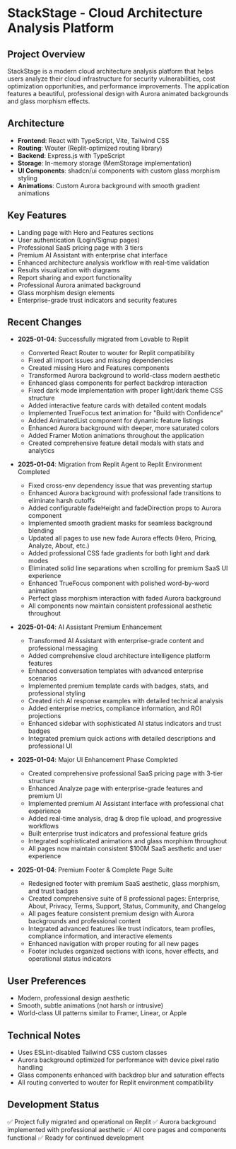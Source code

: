 # StackStage - Cloud Architecture Analysis Platform

## Project Overview
StackStage is a modern cloud architecture analysis platform that helps users analyze their cloud infrastructure for security vulnerabilities, cost optimization opportunities, and performance improvements. The application features a beautiful, professional design with Aurora animated backgrounds and glass morphism effects.

## Architecture
- **Frontend**: React with TypeScript, Vite, Tailwind CSS
- **Routing**: Wouter (Replit-optimized routing library)
- **Backend**: Express.js with TypeScript
- **Storage**: In-memory storage (MemStorage implementation)
- **UI Components**: shadcn/ui components with custom glass morphism styling
- **Animations**: Custom Aurora background with smooth gradient animations

## Key Features
- Landing page with Hero and Features sections
- User authentication (Login/Signup pages)
- Professional SaaS pricing page with 3 tiers
- Premium AI Assistant with enterprise chat interface
- Enhanced architecture analysis workflow with real-time validation
- Results visualization with diagrams
- Report sharing and export functionality
- Professional Aurora animated background
- Glass morphism design elements
- Enterprise-grade trust indicators and security features

## Recent Changes
- **2025-01-04**: Successfully migrated from Lovable to Replit
  - Converted React Router to wouter for Replit compatibility
  - Fixed all import issues and missing dependencies
  - Created missing Hero and Features components
  - Transformed Aurora background to world-class modern aesthetic
  - Enhanced glass components for perfect backdrop interaction
  - Fixed dark mode implementation with proper light/dark theme CSS structure
  - Added interactive feature cards with detailed content modals
  - Implemented TrueFocus text animation for "Build with Confidence"
  - Added AnimatedList component for dynamic feature listings
  - Enhanced Aurora background with deeper, more saturated colors
  - Added Framer Motion animations throughout the application
  - Created comprehensive feature detail modals with stats and analytics

- **2025-01-04**: Migration from Replit Agent to Replit Environment Completed
  - Fixed cross-env dependency issue that was preventing startup
  - Enhanced Aurora background with professional fade transitions to eliminate harsh cutoffs
  - Added configurable fadeHeight and fadeDirection props to Aurora component
  - Implemented smooth gradient masks for seamless background blending
  - Updated all pages to use new fade Aurora effects (Hero, Pricing, Analyze, About, etc.)
  - Added professional CSS fade gradients for both light and dark modes
  - Eliminated solid line separations when scrolling for premium SaaS UI experience
  - Enhanced TrueFocus component with polished word-by-word animation
  - Perfect glass morphism interaction with faded Aurora background
  - All components now maintain consistent professional aesthetic throughout

- **2025-01-04**: AI Assistant Premium Enhancement
  - Transformed AI Assistant with enterprise-grade content and professional messaging
  - Added comprehensive cloud architecture intelligence platform features
  - Enhanced conversation templates with advanced enterprise scenarios
  - Implemented premium template cards with badges, stats, and professional styling
  - Created rich AI response examples with detailed technical analysis
  - Added enterprise metrics, compliance information, and ROI projections
  - Enhanced sidebar with sophisticated AI status indicators and trust badges
  - Integrated premium quick actions with detailed descriptions and professional UI

- **2025-01-04**: Major UI Enhancement Phase Completed
  - Created comprehensive professional SaaS pricing page with 3-tier structure
  - Enhanced Analyze page with enterprise-grade features and premium UI
  - Implemented premium AI Assistant interface with professional chat experience
  - Added real-time analysis, drag & drop file upload, and progressive workflows
  - Built enterprise trust indicators and professional feature grids
  - Integrated sophisticated animations and glass morphism throughout
  - All pages now maintain consistent $100M SaaS aesthetic and user experience

- **2025-01-04**: Premium Footer & Complete Page Suite
  - Redesigned footer with premium SaaS aesthetic, glass morphism, and trust badges
  - Created comprehensive suite of 8 professional pages: Enterprise, About, Privacy, Terms, Support, Status, Community, and Changelog
  - All pages feature consistent premium design with Aurora backgrounds and professional content
  - Integrated advanced features like trust indicators, team profiles, compliance information, and interactive elements
  - Enhanced navigation with proper routing for all new pages
  - Footer includes organized sections with icons, hover effects, and operational status indicators

## User Preferences
- Modern, professional design aesthetic
- Smooth, subtle animations (not harsh or intrusive)
- World-class UI patterns similar to Framer, Linear, or Apple

## Technical Notes
- Uses ESLint-disabled Tailwind CSS custom classes
- Aurora background optimized for performance with device pixel ratio handling
- Glass components enhanced with backdrop blur and saturation effects
- All routing converted to wouter for Replit environment compatibility

## Development Status
✅ Project fully migrated and operational on Replit
✅ Aurora background implemented with professional aesthetic
✅ All core pages and components functional
✅ Ready for continued development